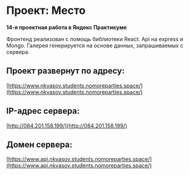 # Проект: Место
**14-я проектная работа в Яндекс Практикуме**

Фронтенд реализован с помощь библиотеки React.
Api на express и Mongo.
Галерея генерируется на основе данных, запрашиваемых с сервера.

## Проект развернут по адресу:
[https://www.nkvasov.students.nomoreparties.space/](https://www.nkvasov.students.nomoreparties.space/)

## IP-адрес сервера:
[http://084.201.158.199/](http://084.201.158.199/)

## Домен сервера:
[https://www.api.nkvasov.students.nomoreparties.space/](https://www.api.nkvasov.students.nomoreparties.space/)
